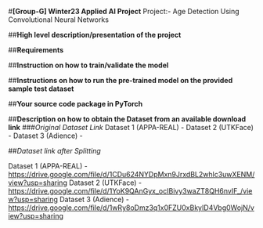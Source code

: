#**[Group-G] Winter23 Applied AI Project**
Project:- Age Detection Using Convolutional Neural Networks

##**High level description/presentation of the project**


##**Requirements**


##**Instruction on how to train/validate the model**


##**Instructions on how to run the pre-trained model on the provided sample test dataset**


##**Your source code package in PyTorch**




##**Description on how to obtain the Dataset from an available download link**
###*Original Dataset Link*
Dataset 1 (APPA-REAL) - 
Dataset 2 (UTKFace)   -
Dataset 3 (Adience)   -

##*Dataset link after Splitting*

Dataset 1 (APPA-REAL) - https://drive.google.com/file/d/1CDu624NYDpMxn9JrxdBL2whlc3uwXENM/view?usp=sharing
Dataset 2 (UTKFace)   - https://drive.google.com/file/d/1YoK9QAnGyx_ocIBivy3waZT8QH6nvIF_/view?usp=sharing
Dataset 3 (Adience)   - https://drive.google.com/file/d/1wRy8oDmz3q1x0FZU0xBkyID4Vbg0WojN/view?usp=sharing
